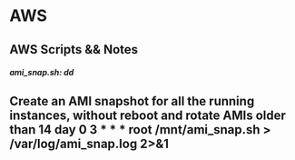 AWS
===
AWS Scripts && Notes
----------------------

##### ami_snap.sh: dd
Create an AMI snapshot for all the running instances, without reboot and rotate AMIs older than 14 day
0 3 * * *			root			/mnt/ami_snap.sh > /var/log/ami_snap.log 2>&1
----------------------
